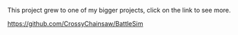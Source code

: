 This project grew to one of my bigger projects, click on the link to see more.

https://github.com/CrossyChainsaw/BattleSim
